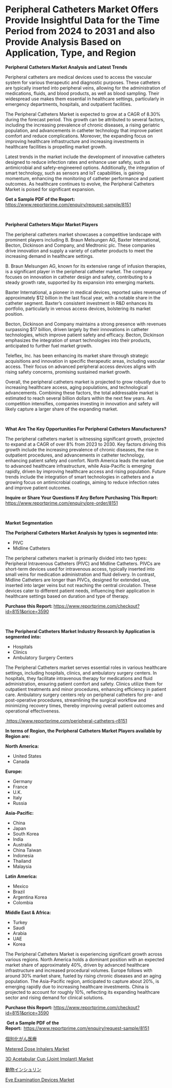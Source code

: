 <p><h1>Peripheral Catheters Market Offers Provide Insightful Data for the Time Period from 2024 to 2031 and also Provide Analysis Based on Application, Type, and Region</h1></p><p><strong>Peripheral Catheters Market Analysis and Latest Trends</strong></p>
<p><p>Peripheral catheters are medical devices used to access the vascular system for various therapeutic and diagnostic purposes. These catheters are typically inserted into peripheral veins, allowing for the administration of medications, fluids, and blood products, as well as blood sampling. Their widespread use makes them essential in healthcare settings, particularly in emergency departments, hospitals, and outpatient facilities.</p><p>The Peripheral Catheters Market is expected to grow at a CAGR of 8.30% during the forecast period. This growth can be attributed to several factors, including the increasing prevalence of chronic diseases, a rising geriatric population, and advancements in catheter technology that improve patient comfort and reduce complications. Moreover, the expanding focus on improving healthcare infrastructure and increasing investments in healthcare facilities is propelling market growth.</p><p>Latest trends in the market include the development of innovative catheters designed to reduce infection rates and enhance user safety, such as antimicrobial and safety-engineered options. Additionally, the integration of smart technology, such as sensors and IoT capabilities, is gaining momentum, enhancing the monitoring of catheter performance and patient outcomes. As healthcare continues to evolve, the Peripheral Catheters Market is poised for significant expansion.</p></p>
<p><strong>Get a Sample PDF of the Report:&nbsp;</strong> <a href="https://www.reportprime.com/enquiry/request-sample/8151">https://www.reportprime.com/enquiry/request-sample/8151</a></p>
<p>&nbsp;</p>
<p><strong>Peripheral Catheters Major Market Players</strong></p>
<p><p>The peripheral catheters market showcases a competitive landscape with prominent players including B. Braun Melsungen AG, Baxter International, Becton, Dickinson and Company, and Medtronic plc. These companies drive innovation and supply a variety of catheter products to meet the increasing demand in healthcare settings.</p><p>B. Braun Melsungen AG, known for its extensive range of infusion therapies, is a significant player in the peripheral catheter market. The company focuses on innovation in catheter design and safety, contributing to a steady growth rate, supported by its expansion into emerging markets.</p><p>Baxter International, a pioneer in medical devices, reported sales revenue of approximately $12 billion in the last fiscal year, with a notable share in the catheter segment. Baxter’s consistent investment in R&D enhances its portfolio, particularly in venous access devices, bolstering its market position.</p><p>Becton, Dickinson and Company maintains a strong presence with revenues surpassing $17 billion, driven largely by their innovations in catheter technologies, which improve patient safety and efficacy. Becton, Dickinson emphasizes the integration of smart technologies into their products, anticipated to further fuel market growth.</p><p>Teleflex, Inc. has been enhancing its market share through strategic acquisitions and innovation in specific therapeutic areas, including vascular access. Their focus on advanced peripheral access devices aligns with rising safety concerns, promising sustained market growth.</p><p>Overall, the peripheral catheters market is projected to grow robustly due to increasing healthcare access, aging populations, and technological advancements. Combining these factors, the total addressable market is estimated to reach several billion dollars within the next few years. As competition intensifies, companies investing in innovation and safety will likely capture a larger share of the expanding market.</p></p>
<p>&nbsp;</p>
<p><strong>What Are The Key Opportunities For Peripheral Catheters Manufacturers?</strong></p>
<p><p>The peripheral catheters market is witnessing significant growth, projected to expand at a CAGR of over 8% from 2023 to 2030. Key factors driving this growth include the increasing prevalence of chronic diseases, the rise in outpatient procedures, and advancements in catheter technology, enhancing patient safety and comfort. North America leads the market due to advanced healthcare infrastructure, while Asia-Pacific is emerging rapidly, driven by improving healthcare access and rising population. Future trends include the integration of smart technologies in catheters and a growing focus on antimicrobial coatings, aiming to reduce infection rates and improve patient outcomes.</p></p>
<p><strong>Inquire or Share Your Questions If Any Before Purchasing This Report:</strong> <a href="https://www.reportprime.com/enquiry/pre-order/8151">https://www.reportprime.com/enquiry/pre-order/8151</a></p>
<p>&nbsp;</p>
<p><strong>Market Segmentation</strong></p>
<p><strong>The Peripheral Catheters Market Analysis by types is segmented into:</strong></p>
<p><ul><li>PIVC</li><li>Midline Catheters</li></ul></p>
<p><p>The peripheral catheters market is primarily divided into two types: Peripheral Intravenous Catheters (PIVC) and Midline Catheters. PIVCs are short-term devices used for intravenous access, typically inserted into small veins for medication administration and fluid delivery. In contrast, Midline Catheters are longer than PIVCs, designed for extended use, inserted into larger veins but not reaching the central circulation. These devices cater to different patient needs, influencing their application in healthcare settings based on duration and type of therapy.</p></p>
<p><strong>Purchase this Report:&nbsp;</strong><a href="https://www.reportprime.com/checkout?id=8151&price=3590">https://www.reportprime.com/checkout?id=8151&price=3590</a></p>
<p>&nbsp;</p>
<p><strong>The Peripheral Catheters Market Industry Research by Application is segmented into:</strong></p>
<p><ul><li>Hospitals</li><li>Clinics</li><li>Ambulatory Surgery Centers</li></ul></p>
<p><p>The Peripheral Catheters market serves essential roles in various healthcare settings, including hospitals, clinics, and ambulatory surgery centers. In hospitals, they facilitate intravenous therapy for medications and fluid administration, ensuring patient comfort and safety. Clinics utilize them for outpatient treatments and minor procedures, enhancing efficiency in patient care. Ambulatory surgery centers rely on peripheral catheters for pre- and post-operative procedures, streamlining the surgical workflow and minimizing recovery times, thereby improving overall patient outcomes and operational effectiveness.</p></p>
<p><a href="https://www.reportprime.com/peripheral-catheters-r8151">&nbsp;https://www.reportprime.com/peripheral-catheters-r8151</a></p>
<p><strong>In terms of Region, the Peripheral Catheters Market Players available by Region are:</strong></p>
<p>
    <p> <strong> North America: </strong>
        <ul>
            <li>United States</li>
            <li>Canada</li>
        </ul>
        </p> 
    <p> <strong> Europe: </strong>
        <ul>
            <li>Germany</li>
            <li>France</li>
            <li>U.K.</li>
            <li>Italy</li>
            <li>Russia</li>
        </ul>
        </p> 
    <p> <strong> Asia-Pacific: </strong>
        <ul>
            <li>China</li>
            <li>Japan</li>
            <li>South Korea</li>
            <li>India</li>
            <li>Australia</li>
            <li>China Taiwan</li>
            <li>Indonesia</li>
            <li>Thailand</li>
            <li>Malaysia</li>
        </ul>
        </p> 
    <p> <strong> Latin America: </strong>
        <ul>
            <li>Mexico</li>
            <li>Brazil</li>
            <li>Argentina Korea</li>
            <li>Colombia</li>
        </ul>
        </p> 
    <p> <strong> Middle East & Africa: </strong>
        <ul>
            <li>Turkey</li>
            <li>Saudi</li>
            <li>Arabia</li>
            <li>UAE</li>
            <li>Korea</li>
        </ul>
    </p>
    </p>
<p><p>The Peripheral Catheters Market is experiencing significant growth across various regions. North America holds a dominant position with an expected market share of approximately 40%, driven by advanced healthcare infrastructure and increased procedural volumes. Europe follows with around 30% market share, fueled by rising chronic diseases and an aging population. The Asia-Pacific region, anticipated to capture about 20%, is emerging rapidly due to increasing healthcare investments. China is projected to account for roughly 10%, reflecting its expanding healthcare sector and rising demand for clinical solutions.</p></p>
<p><strong>Purchase this Report: </strong><a href="https://www.reportprime.com/checkout?id=8151&price=3590">https://www.reportprime.com/checkout?id=8151&price=3590</a></p>
<p>&nbsp;<strong>Get a Sample PDF of the Report:&nbsp;&nbsp;</strong><a href="https://www.reportprime.com/enquiry/request-sample/8151">https://www.reportprime.com/enquiry/request-sample/8151</a></p>
<p><strong></strong></p>
<p><p><a href="https://medium.com/@dressleredward/personalized-cancer-medicine-market-%E3%81%AF-%E3%82%B3%E3%82%B9%E3%83%88%E7%AE%A1%E7%90%86%E3%81%A8%E5%8A%B9%E7%8E%87%E5%90%91%E4%B8%8A%E3%82%92%E5%84%AA%E5%85%88%E3%81%97%E3%81%BE%E3%81%99-%E3%81%95%E3%82%89%E3%81%AB-%E5%A0%B1%E5%91%8A%E6%9B%B8%E3%81%AF%E5%B8%82%E5%A0%B4%E3%81%AE%E9%9C%80%E8%A6%81%E9%9D%A2%E3%81%A8%E4%BE%9B%E7%B5%A6%E9%9D%A2%E3%81%AE%E4%B8%A1%E6%96%B9%E3%82%92%E3%82%AB%E3%83%90%E3%83%BC%E3%81%97%E3%81%A6%E3%81%84%E3%81%BE%E3%81%99-5213a09ef5cd">個別化がん医療</a></p><p><a href="https://github.com/hgf64gh/Market-Research-Report-List-1/blob/main/metered-dose-inhalers-market.md">Metered Dose Inhalers Market</a></p><p><a href="https://medium.com/@woods76241/3d-acetabular-cup-joint-implant-market-trends-a-detailed-study-of-its-market-segmentation-and-e291ea25c567">3D Acetabular Cup (Joint Implant) Market</a></p><p><a href="https://medium.com/@dressleredward/animal-insulin-market-%E3%81%AE%E3%82%B0%E3%83%AD%E3%83%BC%E3%83%90%E3%83%AB%E5%B8%82%E5%A0%B4%E6%A6%82%E8%A6%81%E3%81%AF-%E4%B8%96%E7%95%8C%E3%81%8A%E3%82%88%E3%81%B3%E4%B8%BB%E8%A6%81%E5%B8%82%E5%A0%B4%E3%81%AB%E3%81%8A%E3%81%91%E3%82%8B%E6%A5%AD%E7%95%8C%E3%81%AB%E5%BD%B1%E9%9F%BF%E3%82%92%E4%B8%8E%E3%81%88%E3%82%8B%E4%B8%BB%E8%A6%81%E3%81%AA%E3%83%88%E3%83%AC%E3%83%B3%E3%83%89%E3%81%AB%E3%81%A4%E3%81%84%E3%81%A6-%E7%8B%AC%E8%87%AA%E3%81%AE%E8%A6%96%E7%82%B9%E3%82%92%E6%8F%90%E4%BE%9B%E3%81%97%E3%81%BE%E3%81%99-9c640c966ad1">動物インシュリン</a></p><p><a href="https://github.com/SanjidaMahmud54/Market-Research-Report-List-1/blob/main/eye-examination-devices-market.md">Eye Examination Devices Market</a></p></p>